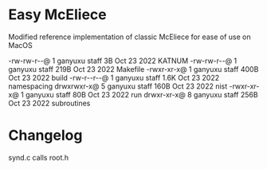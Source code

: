 # Easy McEliece
Modified reference implementation of classic McEliece for ease of use on MacOS

-rw-rw-r--@ 1 ganyuxu  staff     3B Oct 23  2022 KATNUM
-rw-rw-r--@ 1 ganyuxu  staff   219B Oct 23  2022 Makefile
-rwxr-xr-x@ 1 ganyuxu  staff   400B Oct 23  2022 build
-rw-r--r--@ 1 ganyuxu  staff   1.6K Oct 23  2022 namespacing
drwxrwxr-x@ 5 ganyuxu  staff   160B Oct 23  2022 nist
-rwxr-xr-x@ 1 ganyuxu  staff    80B Oct 23  2022 run
drwxr-xr-x@ 8 ganyuxu  staff   256B Oct 23  2022 subroutines

# Changelog
synd.c calls root.h
